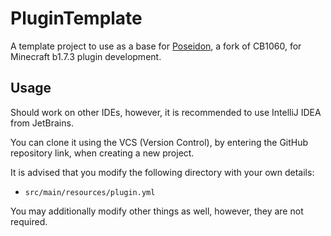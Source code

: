 # PluginTemplate
A template project to use as a base for [Poseidon](https://github.com/RhysB/Project-Poseidon), a fork of CB1060, for Minecraft b1.7.3 plugin development.
## Usage
Should work on other IDEs, however, it is recommended to use IntelliJ IDEA from JetBrains.

You can clone it using the VCS (Version Control), by entering the GitHub repository link, when creating a new project.

It is advised that you modify the following directory with your own details:
- ```src/main/resources/plugin.yml```

You may additionally modify other things as well, however, they are not required.